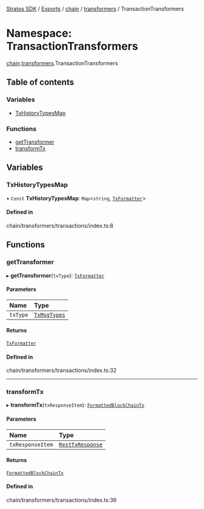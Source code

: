 [Stratos SDK](../README.md) / [Exports](../modules.md) / [chain](chain.md) / [transformers](chain.transformers.md) / TransactionTransformers

# Namespace: TransactionTransformers

[chain](chain.md).[transformers](chain.transformers.md).TransactionTransformers

## Table of contents

### Variables

- [TxHistoryTypesMap](chain.transformers.TransactionTransformers.md#txhistorytypesmap)

### Functions

- [getTransformer](chain.transformers.TransactionTransformers.md#gettransformer)
- [transformTx](chain.transformers.TransactionTransformers.md#transformtx)

## Variables

### TxHistoryTypesMap

• `Const` **TxHistoryTypesMap**: `Map`\<`string`, [`TxFormatter`](transformerTypes.md#txformatter)\>

#### Defined in

chain/transformers/transactions/index.ts:8

## Functions

### getTransformer

▸ **getTransformer**(`txType`): [`TxFormatter`](transformerTypes.md#txformatter)

#### Parameters

| Name | Type |
| :------ | :------ |
| `txType` | [`TxMsgTypes`](../enums/chain.transactions.chainTxTypes.TxMsgTypes.md) |

#### Returns

[`TxFormatter`](transformerTypes.md#txformatter)

#### Defined in

chain/transformers/transactions/index.ts:32

___

### transformTx

▸ **transformTx**(`txResponseItem`): [`FormattedBlockChainTx`](../interfaces/transformerTypes.FormattedBlockChainTx.md)

#### Parameters

| Name | Type |
| :------ | :------ |
| `txResponseItem` | [`RestTxResponse`](../interfaces/network.networkTypes.RestTxResponse.md) |

#### Returns

[`FormattedBlockChainTx`](../interfaces/transformerTypes.FormattedBlockChainTx.md)

#### Defined in

chain/transformers/transactions/index.ts:36
